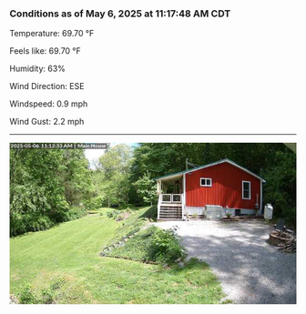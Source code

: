 ### Conditions as of May 6, 2025 at 11:17:48 AM CDT 

Temperature: 69.70 &deg;F

Feels like: 69.70 &deg;F

Humidity: 63%

Wind Direction: ESE

Windspeed: 0.9 mph

Wind Gust: 2.2 mph

---

<img src="./images/latest.jpeg"/>

